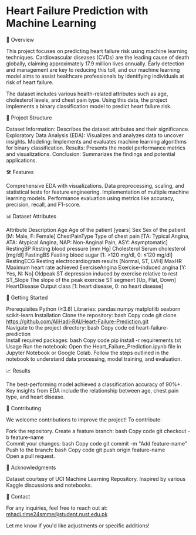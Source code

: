 # Heart Failure Prediction with Machine Learning
📖 Overview

This project focuses on predicting heart failure risk using machine learning techniques. Cardiovascular diseases (CVDs) are the leading cause of death globally, claiming approximately 17.9 million lives annually. Early detection and management are key to reducing this toll, and our machine learning model aims to assist healthcare professionals by identifying individuals at risk of heart failure.

The dataset includes various health-related attributes such as age, cholesterol levels, and chest pain type. Using this data, the project implements a binary classification model to predict heart failure risk.

📂 Project Structure

Dataset Information: Describes the dataset attributes and their significance.
Exploratory Data Analysis (EDA): Visualizes and analyzes data to uncover insights.
Modeling: Implements and evaluates machine learning algorithms for binary classification.
Results: Presents the model performance metrics and visualizations.
Conclusion: Summarizes the findings and potential applications.

🛠 Features

Comprehensive EDA with visualizations.
Data preprocessing, scaling, and statistical tests for feature engineering.
Implementation of multiple machine learning models.
Performance evaluation using metrics like accuracy, precision, recall, and F1-score.

📊 Dataset Attributes

Attribute	Description
Age	Age of the patient [years]
Sex	Sex of the patient [M: Male, F: Female]
ChestPainType	Type of chest pain [TA: Typical Angina, ATA: Atypical Angina, NAP: Non-Anginal Pain, ASY: Asymptomatic]
RestingBP	Resting blood pressure [mm Hg]
Cholesterol	Serum cholesterol [mg/dl]
FastingBS	Fasting blood sugar [1: >120 mg/dl, 0: ≤120 mg/dl]
RestingECG	Resting electrocardiogram results [Normal, ST, LVH]
MaxHR	Maximum heart rate achieved
ExerciseAngina	Exercise-induced angina [Y: Yes, N: No]
Oldpeak	ST depression induced by exercise relative to rest
ST_Slope	The slope of the peak exercise ST segment [Up, Flat, Down]
HeartDisease	Output class [1: heart disease, 0: no heart disease]

🚀 Getting Started

Prerequisites
Python (≥3.8)
Libraries:
pandas
numpy
matplotlib
seaborn
scikit-learn
Installation
Clone the repository:
bash
Copy code
git clone https://github.com/AliHadi-RAI/Heart-Failure-Prediction.git  
Navigate to the project directory:
bash
Copy code
cd heart-failure-prediction  
Install required packages:
bash
Copy code
pip install -r requirements.txt  
Usage
Run the notebook:
Open the Heart_Failure_Prediction.ipynb file in Jupyter Notebook or Google Colab.
Follow the steps outlined in the notebook to understand data processing, model training, and evaluation.

📈 Results

The best-performing model achieved a classification accuracy of 90%+.
Key insights from EDA include the relationship between age, chest pain type, and heart disease.

🤝 Contributing

We welcome contributions to improve the project! To contribute:

Fork the repository.
Create a feature branch:
bash
Copy code
git checkout -b feature-name  
Commit your changes:
bash
Copy code
git commit -m "Add feature-name"  
Push to the branch:
bash
Copy code
git push origin feature-name  
Open a pull request.

🙌 Acknowledgments

Dataset courtesy of UCI Machine Learning Repository.
Inspired by various Kaggle discussions and notebooks.

📧 Contact

For any inquiries, feel free to reach out at: mhadi.rime24smme@student.nust.edu.pk

Let me know if you'd like adjustments or specific additions!
